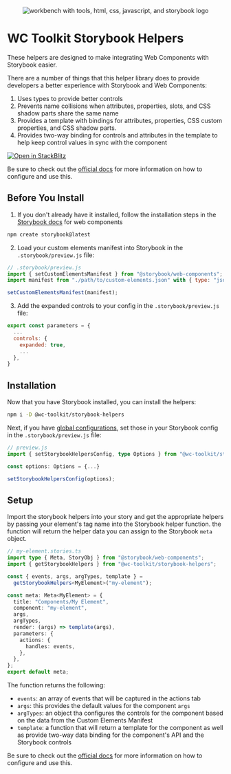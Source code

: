<div align="center">

![workbench with tools, html, css, javascript, and storybook logo](https://raw.githubusercontent.com/wc-toolkit/storybook-helpers/refs/heads/main/assets/wc-toolkit_storybook.png)

</div>

# WC Toolkit Storybook Helpers

These helpers are designed to make integrating Web Components with Storybook easier.

There are a number of things that this helper library does to provide developers a better experience with Storybook and Web Components:

1. Uses types to provide better controls
2. Prevents name collisions when attributes, properties, slots, and CSS shadow parts share the same name
3. Provides a template with bindings for attributes, properties, CSS custom properties, and CSS shadow parts.
4. Provides two-way binding for controls and attributes in the template to help keep control values in sync with the component

<div styles="display:flex;justify-content:center;align-items:center;">
  <a href="https://stackblitz.com/edit/github-fkmbdscn?file=README.md">
    <img
      alt="Open in StackBlitz"
      src="https://developer.stackblitz.com/img/open_in_stackblitz.svg"
    />
  </a>
</div>

Be sure to check out the [official docs](https://wc-toolkit.com/integrations/storybook/) for more information on how to configure and use this.

## Before You Install

1. If you don't already have it installed, follow the installation steps in the [Storybook docs](https://storybook.js.org/docs/web-components/get-started/install) for web components

```bash
npm create storybook@latest
```

2. Load your custom elements manifest into Storybook in the `.storybook/preview.js` file:

```js
// .storybook/preview.js
import { setCustomElementsManifest } from "@storybook/web-components";
import manifest from "./path/to/custom-elements.json" with { type: "json" };

setCustomElementsManifest(manifest);
```

3. Add the expanded controls to your config in the `.storybook/preview.js` file:

```js
export const parameters = {
  ...
  controls: {
    expanded: true,
    ...
  },
}
```

## Installation

Now that you have Storybook installed, you can install the helpers:

```bash
npm i -D @wc-toolkit/storybook-helpers
```

Next, if you have [global configurations](#global-configurations), set those in your Storybook config in the `.storybook/preview.js` file:

```ts
// preview.js
import { setStorybookHelpersConfig, type Options } from "@wc-toolkit/storybook-helpers";

const options: Options = {...}

setStorybookHelpersConfig(options);
```

## Setup

Import the storybook helpers into your story and get the appropriate helpers by passing your element's tag name into the Storybook helper function.
the function will return the helper data you can assign to the Storybook `meta` object.

```ts
// my-element.stories.ts
import type { Meta, StoryObj } from "@storybook/web-components";
import { getStorybookHelpers } from "@wc-toolkit/storybook-helpers";

const { events, args, argTypes, template } =
  getStorybookHelpers<MyElement>("my-element");

const meta: Meta<MyElement> = {
  title: "Components/My Element",
  component: "my-element",
  args,
  argTypes,
  render: (args) => template(args),
  parameters: {
    actions: {
      handles: events,
    },
  },
};
export default meta;
```

The function returns the following:

- `events`: an array of events that will be captured in the actions tab
- `args`: this provides the default values for the component `args`
- `argTypes`: an object tha configures the controls for the component based on the data from the Custom Elements Manifest
- `template`: a function that will return a template for the component as well as provide two-way data binding for the component's API and the Storybook controls

Be sure to check out the [official docs](https://wc-toolkit.com/integrations/storybook/) for more information on how to configure and use this.
